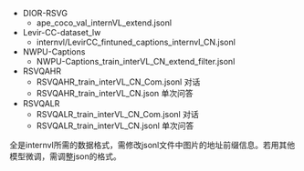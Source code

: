 - DIOR-RSVG
  - ape_coco_val_internVL_extend.jsonl
- Levir-CC-dataset_lw
  - internvl/LevirCC_fintuned_captions_internvl_CN.jsonl
- NWPU-Captions
  - NWPU-Captions_train_interVL_CN_extend_filter.jsonl
- RSVQAHR
  - RSVQAHR_train_interVL_CN_Com.jsonl 对话
  - RSVQAHR_train_interVL_CN.json 单次问答
- RSVQALR
  - RSVQALR_train_interVL_CN_Com.jsonl 对话
  - RSVQALR_train_interVL_CN.jsonl 单次问答

全是internvl所需的数据格式，需修改jsonl文件中图片的地址前缀信息。若用其他模型微调，需调整json的格式。
